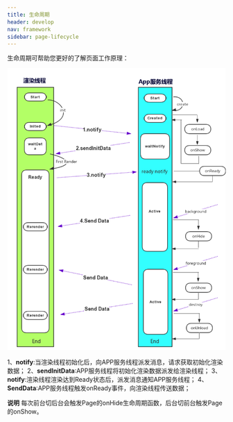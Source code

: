 ```yaml
---
title: 生命周期
header: develop
nav: framework
sidebar: page-lifecycle
---
```

生命周期可帮助您更好的了解页面工作原理：

 ![图片](../../../img/framwork/framwork-01.png)


 1、**notify**:当渲染线程初始化后，向APP服务线程派发消息，请求获取初始化渲染数据；
 2、**sendInitData**:APP服务线程将初始化渲染数据派发给渲染线程；
 3、**notify**:渲染线程渲染达到Ready状态后，派发消息通知APP服务线程；
 4、**SendData**:APP服务线程触发onReady事件，向渲染线程传送数据；

 **说明**
 每次前台切后台会触发Page的onHide生命周期函数，后台切前台触发Page的onShow。
